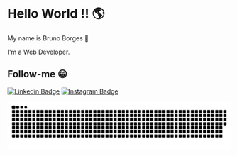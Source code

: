 # Hello World !! 🌎 
My name is Bruno Borges 👋
&nbsp;

I'm a Web Developer.


## Follow-me 😁
[![Linkedin Badge](https://img.shields.io/badge/-LinkedIn-blue?style=flat-square&logo=Linkedin&logoColor=white&link=https://bruno-borges-da-rocha-491a05ab///)](https://www.linkedin.com/in/bruno-borges-da-rocha-491a05ab//)
[![Instagram Badge](https://img.shields.io/badge/-Instagram-violet?style=flat-square&logo=Instagram&logoColor=white&link=https://www.instagram.com/eii_brubs//)](https://www.instagram.com/eii_brubs/) 

![Snake animation](https://github.com/Bruno-BorgesDev/Bruno-BorgesDev/blob/output/github-contribution-grid-snake.svg)
